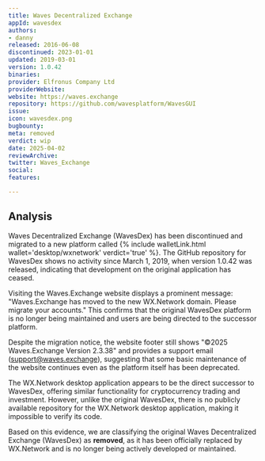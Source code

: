 ```yaml
---
title: Waves Decentralized Exchange
appId: wavesdex
authors:
- danny
released: 2016-06-08
discontinued: 2023-01-01
updated: 2019-03-01
version: 1.0.42
binaries: 
provider: Elfronus Company Ltd
providerWebsite: 
website: https://waves.exchange
repository: https://github.com/wavesplatform/WavesGUI
issue: 
icon: wavesdex.png
bugbounty: 
meta: removed
verdict: wip
date: 2025-04-02
reviewArchive: 
twitter: Waves_Exchange
social: 
features: 

---
```


## Analysis

Waves Decentralized Exchange (WavesDex) has been discontinued and migrated to a new platform called {% include walletLink.html wallet='desktop/wxnetwork' verdict='true' %}. The GitHub repository for WavesDex shows no activity since March 1, 2019, when version 1.0.42 was released, indicating that development on the original application has ceased.

Visiting the Waves.Exchange website displays a prominent message: "Waves.Exchange has moved to the new WX.Network domain. Please migrate your accounts." This confirms that the original WavesDex platform is no longer being maintained and users are being directed to the successor platform.

Despite the migration notice, the website footer still shows "©2025 Waves.Exchange Version 2.3.38" and provides a support email (support@waves.exchange), suggesting that some basic maintenance of the website continues even as the platform itself has been deprecated.

The WX.Network desktop application appears to be the direct successor to WavesDex, offering similar functionality for cryptocurrency trading and investment. However, unlike the original WavesDex, there is no publicly available repository for the WX.Network desktop application, making it impossible to verify its code.

Based on this evidence, we are classifying the original Waves Decentralized Exchange (WavesDex) as **removed**, as it has been officially replaced by WX.Network and is no longer being actively developed or maintained.
